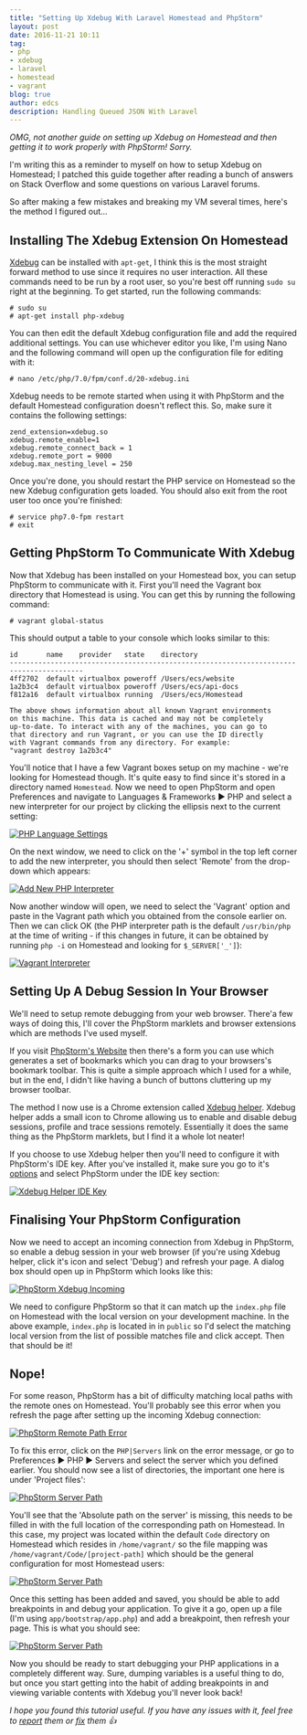 ```yaml
---
title: "Setting Up Xdebug With Laravel Homestead and PhpStorm"
layout: post
date: 2016-11-21 10:11
tag:
- php
- xdebug
- laravel
- homestead
- vagrant
blog: true
author: edcs
description: Handling Queued JSON With Laravel
---
```


_OMG, not another guide on setting up Xdebug on Homestead and then getting it to work properly with PhpStorm! Sorry._

I'm writing this as a reminder to myself on how to setup Xdebug on Homestead; I patched this guide together after 
reading a bunch of answers on Stack Overflow and some questions on various Laravel forums.

So after making a few mistakes and breaking my VM several times, here's the method I figured out...

## Installing The Xdebug Extension On Homestead

[Xdebug](https://xdebug.org) can be installed with `apt-get`, I think this is the most straight forward method to use
since it requires no user interaction. All these commands need to be run by a root user, so you're best off running
`sudo su` right at the beginning. To get started, run the following commands:

```
# sudo su
# apt-get install php-xdebug
```

You can then edit the default Xdebug configuration file and add the required additional settings. You can use whichever
editor you like, I'm using Nano and the following command will open up the configuration file for editing with it:

```
# nano /etc/php/7.0/fpm/conf.d/20-xdebug.ini
```

Xdebug needs to be remote started when using it with PhpStorm and the default Homestead configuration doesn't reflect 
this. So, make sure it contains the following settings:

```
zend_extension=xdebug.so
xdebug.remote_enable=1
xdebug.remote_connect_back = 1
xdebug.remote_port = 9000
xdebug.max_nesting_level = 250
```

Once you're done, you should restart the PHP service on Homestead so the new Xdebug configuration gets loaded. You
should also exit from the root user too once you're finished:

```
# service php7.0-fpm restart
# exit
```

## Getting PhpStorm To Communicate With Xdebug

Now that Xdebug has been installed on your Homestead box, you can setup PhpStorm to communicate with it. First you'll
need the Vagrant box directory that Homestead is using. You can get this by running the following command:

```
# vagrant global-status
```

This should output a table to your console which looks similar to this:

```
id       name    provider   state    directory
----------------------------------------------------------------------------------------
4ff2702  default virtualbox poweroff /Users/ecs/website
1a2b3c4  default virtualbox poweroff /Users/ecs/api-docs
f812a16  default virtualbox running  /Users/ecs/Homestead

The above shows information about all known Vagrant environments
on this machine. This data is cached and may not be completely
up-to-date. To interact with any of the machines, you can go to
that directory and run Vagrant, or you can use the ID directly
with Vagrant commands from any directory. For example:
"vagrant destroy 1a2b3c4"
```

You'll notice that I have a few Vagrant boxes setup on my machine - we're looking for Homestead though. It's quite
easy to find since it's stored in a directory named `Homestead`. Now we need to open PhpStorm and open Preferences and 
navigate to Languages & Frameworks :arrow_forward: PHP and select a new interpreter for our project by clicking the 
ellipsis next to the current setting:

[![PHP Language Settings](/assets/img/setting-up-xdebug-with-phpstorm-and-laravel-homestead/phpstorm-php-language-settings.png)](/assets/img/setting-up-xdebug-with-phpstorm-and-laravel-homestead/phpstorm-php-language-settings.png)

On the next window, we need to click on the '+' symbol in the top left corner to add the new interpreter, you should
then select 'Remote' from the drop-down which appears:

[![Add New PHP Interpreter](/assets/img/setting-up-xdebug-with-phpstorm-and-laravel-homestead/phpstorm-new-interpreter.png)](/assets/img/setting-up-xdebug-with-phpstorm-and-laravel-homestead/phpstorm-new-interpreter.png)

Now another window will open, we need to select the 'Vagrant' option and paste in the Vagrant path which you obtained
from the console earlier on. Then we can click OK (the PHP interpreter path is the default `/usr/bin/php` at the time of
writing - if this changes in future, it can be obtained by running `php -i` on Homestead and looking for
`$_SERVER['_']`):

[![Vagrant Interpreter](/assets/img/setting-up-xdebug-with-phpstorm-and-laravel-homestead/phpstorm-vagrant-interpreter.png)](/assets/img/setting-up-xdebug-with-phpstorm-and-laravel-homestead/phpstorm-vagrant-interpreter.png)

## Setting Up A Debug Session In Your Browser

We'll need to setup remote debugging from your web browser. There'a few ways of doing this, I'll cover the PhpStorm
marklets and browser extensions which are methods I've used myself.

If you visit [PhpStorm's Website](https://www.jetbrains.com/phpstorm/marklets/) then there's a form you can use which 
generates a set of bookmarks which you can drag to your browsers's bookmark toolbar. This is quite a simple approach 
which I used for a while, but in the end, I didn't like having a bunch of buttons cluttering up my browser toolbar.

The method I now use is a Chrome extension called
[Xdebug helper](https://chrome.google.com/webstore/detail/xdebug-helper/eadndfjplgieldjbigjakmdgkmoaaaoc). Xdebug helper
adds a small icon to Chrome allowing us to enable and disable debug sessions, profile and trace sessions remotely.
Essentially it does the same thing as the PhpStorm marklets, but I find it a whole lot neater!

If you choose to use Xdebug helper then you'll need to configure it with PhpStorm's IDE key. After you've installed it,
make sure you go to it's [options](chrome-extension://eadndfjplgieldjbigjakmdgkmoaaaoc/options.html) and select PhpStorm
under the IDE key section:

[![Xdebug Helper IDE Key](/assets/img/setting-up-xdebug-with-phpstorm-and-laravel-homestead/xdebug-helper-ide-key.png)](/assets/img/setting-up-xdebug-with-phpstorm-and-laravel-homestead/xdebug-helper-ide-key.png)

## Finalising Your PhpStorm Configuration

Now we need to accept an incoming connection from Xdebug in PhpStorm, so enable a debug session in your web browser (if 
you're using Xdebug helper, click it's icon and select 'Debug') and refresh your page. A dialog box should open up in 
PhpStorm which looks like this:

[![PhpStorm Xdebug Incoming](/assets/img/setting-up-xdebug-with-phpstorm-and-laravel-homestead/phpstorm-xdebug-incoming.png)](/assets/img/setting-up-xdebug-with-phpstorm-and-laravel-homestead/phpstorm-xdebug-incoming.png)

We need to configure PhpStorm so that it can match up the `index.php` file on Homestead with the local version on your 
development machine. In the above example, `index.php` is located in in `public` so I'd select the matching local 
version from the list of possible matches file and click accept. Then that should be it!

## Nope!

For some reason, PhpStorm has a bit of difficulty matching local paths with the remote ones on Homestead. You'll
probably see this error when you refresh the page after setting up the incoming Xdebug connection:

[![PhpStorm Remote Path Error](/assets/img/setting-up-xdebug-with-phpstorm-and-laravel-homestead/phpstorm-path-mapping-error.png)](/assets/img/setting-up-xdebug-with-phpstorm-and-laravel-homestead/phpstorm-path-mapping-error.png)

To fix this error, click on the `PHP|Servers` link on the error message, or go to Preferences :arrow_forward: PHP
:arrow_forward: Servers and select the server which you defined earlier. You should now see a list of directories, the
important one here is under 'Project files':

[![PhpStorm Server Path](/assets/img/setting-up-xdebug-with-phpstorm-and-laravel-homestead/phpstorm-xdebug-server-before.png)](/assets/img/setting-up-xdebug-with-phpstorm-and-laravel-homestead/phpstorm-xdebug-server-before.png)

You'll see that the 'Absolute path on the server' is missing, this needs to be filled in with the full location of the
corresponding path on Homestead. In this case, my project was located within the default `Code` directory on Homestead
which resides in `/home/vagrant/` so the file mapping was `/home/vagrant/Code/[project-path]` which should be the
general configuration for most Homestead users:

[![PhpStorm Server Path](/assets/img/setting-up-xdebug-with-phpstorm-and-laravel-homestead/phpstorm-xdebug-server.png)](/assets/img/setting-up-xdebug-with-phpstorm-and-laravel-homestead/phpstorm-xdebug-server.png)

Once this setting has been added and saved, you should be able to add breakpoints in and debug your application. To give
it a go, open up a file (I'm using `app/bootstrap/app.php`) and add a breakpoint, then refresh your page. This is what
you should see:

[![PhpStorm Server Path](/assets/img/setting-up-xdebug-with-phpstorm-and-laravel-homestead/phpstorm-xdebug-breakpoint.png)](/assets/img/setting-up-xdebug-with-phpstorm-and-laravel-homestead/phpstorm-xdebug-breakpoint.png)

Now you should be ready to start debugging your PHP applications in a completely different way. Sure, dumping variables
is a useful thing to do, but once you start getting into the habit of adding breakpoints in and viewing variable
contents with Xdebug you'll never look back!

_I hope you found this tutorial useful. If you have any issues with it, feel free to 
[report](https://github.com/edcs/edcs.github.io/issues) them or [fix](https://github.com/edcs/edcs.github.io/pulls) 
them :+1:_
